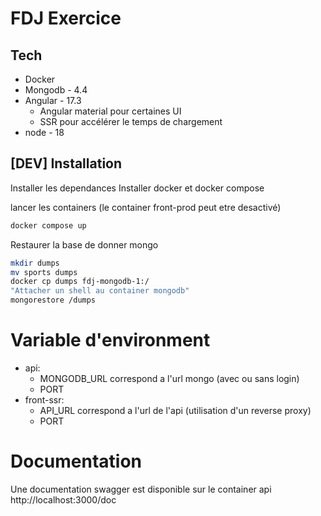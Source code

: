 # FDJ Exercice
## Tech

- Docker
- Mongodb - 4.4
- Angular - 17.3
   * Angular material pour certaines UI
   * SSR pour accélérer le temps de chargement
- node - 18


## [DEV] Installation

Installer les dependances
Installer docker et docker compose

lancer les containers (le container front-prod peut etre desactivé)
```sh
docker compose up
```
Restaurer la base de donner mongo

```sh
mkdir dumps 
mv sports dumps
docker cp dumps fdj-mongodb-1:/
"Attacher un shell au container mongodb"
mongorestore /dumps
```


# Variable d'environment 
- api: 
    * MONGODB_URL correspond a l'url mongo (avec ou sans login)
    * PORT
- front-ssr: 
    * API_URL correspond a l'url de l'api (utilisation d'un reverse proxy)
    * PORT

# Documentation 
Une documentation swagger est disponible sur le container api
http://localhost:3000/doc
